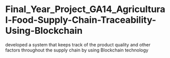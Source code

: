 # Final_Year_Project_GA14_Agricultural-Food-Supply-Chain-Traceability-Using-Blockchain
developed  a system that keeps track of the product quality and other factors throughout the supply chain by using Blockchain technology
